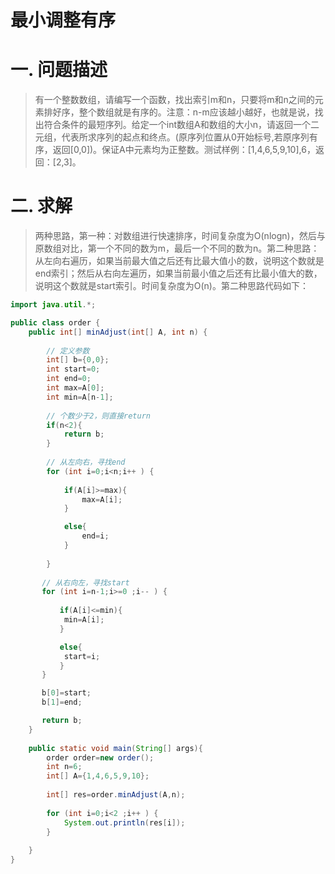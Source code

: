 最小调整有序
===========
# 一. 问题描述

> 有一个整数数组，请编写一个函数，找出索引m和n，只要将m和n之间的元素排好序，整个数组就是有序的。注意：n-m应该越小越好，也就是说，找出符合条件的最短序列。给定一个int数组A和数组的大小n，请返回一个二元组，代表所求序列的起点和终点。(原序列位置从0开始标号,若原序列有序，返回[0,0])。保证A中元素均为正整数。测试样例：[1,4,6,5,9,10],6，返回：[2,3]。

# 二. 求解
> 两种思路，第一种：对数组进行快速排序，时间复杂度为O(nlogn)，然后与原数组对比，第一个不同的数为m，最后一个不同的数为n。第二种思路：从左向右遍历，如果当前最大值之后还有比最大值小的数，说明这个数就是end索引；然后从右向左遍历，如果当前最小值之后还有比最小值大的数，说明这个数就是start索引。时间复杂度为O(n)。第二种思路代码如下：

```JAVA
import java.util.*;

public class order {
    public int[] minAdjust(int[] A, int n) {
        
        // 定义参数
        int[] b={0,0};
        int start=0;
        int end=0;
        int max=A[0];
        int min=A[n-1];
        
        // 个数少于2，则直接return
        if(n<2){
            return b;
        }
        
        // 从左向右，寻找end
        for (int i=0;i<n;i++ ) {
            
            if(A[i]>=max){
                max=A[i];
            }

            else{
                end=i;
            }
            
        }
       
       // 从右向左，寻找start
       for (int i=n-1;i>=0 ;i-- ) {
           
           if(A[i]<=min){
            min=A[i];
           }

           else{
            start=i;
           }
       }

       b[0]=start;
       b[1]=end;

       return b;
    }
    
    public static void main(String[] args){
        order order=new order();
        int n=6;
        int[] A={1,4,6,5,9,10};
        
        int[] res=order.minAdjust(A,n);
        
        for (int i=0;i<2 ;i++ ) {
            System.out.println(res[i]);
        }
        
    }
}
```

